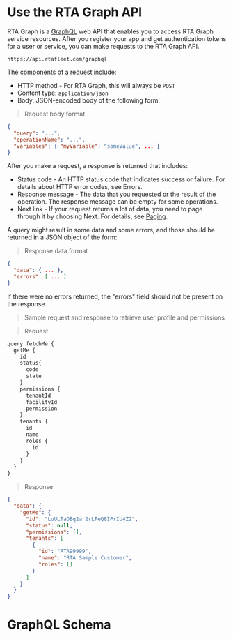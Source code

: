 # Use the RTA Graph API

RTA Graph is a [GraphQL](https://graphql.org/) web API that enables you to access RTA Graph service resources. After you register your app and get authentication tokens for a user or service, you can make requests to the RTA Graph API.

`https://api.rtafleet.com/graphql`

The components of a request include:

* HTTP method - For RTA Graph, this will always be `POST`
* Content type: `application/json`
* Body: JSON-encoded body of the following form:

> Request body format

```json
{
  "query": "...",
  "operationName": "...",
  "variables": { "myVariable": "someValue", ... }
}
```

After you make a request, a response is returned that includes:

* Status code - An HTTP status code that indicates success or failure. For details about HTTP error codes, see Errors.
* Response message - The data that you requested or the result of the operation. The response message can be empty for some operations.
* Next link - If your request returns a lot of data, you need to page through it by choosing Next. For details, see [Paging](#paging).

A query might result in some data and some errors, and those should be returned in a JSON object of the form:

> Response data format

```json
{
  "data": { ... },
  "errors": [ ... ]
}
```

If there were no errors returned, the "errors" field should not be present on the response.

> Sample request and response to retrieve user profile and permissions

> Request

```javascript
query fetchMe {
  getMe {
    id
    status{
      code
      state
    }
    permissions {
      tenantId
      facilityId
      permission
    }
    tenants {
      id
      name
      roles {
        id
      }
    }
  }
}
```

> Response

```json
{
  "data": {
    "getMe": {
      "id": "LuULTaOBq2ar2rLFeQ8IPrIU4Z2",
      "status": null,
      "permissions": [],
      "tenants": [
        {
          "id": "RTA99999",
          "name": "RTA Sample Customer",
          "roles": []
        }
      ]
    }
  }
}
```

# GraphQL Schema

